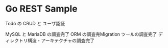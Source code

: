 # Go REST Sample

Todo の CRUD と ユーザ認証

MySQL と MariaDB の調査完了
ORM の調査完Migration ツールの調査完了
ディレクトリ構造・アーキテクチャの調査完了
